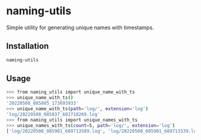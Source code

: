 # naming-utils

Simple utility for generating unique names with timestamps.

## Installation

```bash
naming-utils
```

## Usage

```bash
>>> from naming_utils import unique_name_with_ts
>>> unique_name_with_ts()
'20220508_085805_173693933'
>>> unique_name_with_ts(path='log/', extension='log')
'log/20220508_085837_602718269.log'
>>> from naming_utils import unique_names_with_ts
>>> unique_names_with_ts(count=5, path='log/', extension='log')
['log/20220508_085901_689713589.log', 'log/20220508_085901_689713339.log', 'log/20220508_085901_68971329.log', 'log/20220508_085901_689713292.log', 'log/20220508_085901_688709138.log']
```
